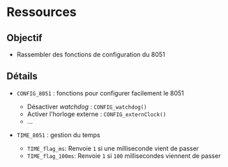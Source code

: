 # Ressources

## Objectif

- Rassembler des fonctions de configuration du 8051

## Détails

- `CONFIG_8051` : fonctions pour configurer facilement le 8051
  - Désactiver *watchdog* : `CONFIG_watchdog()`
  - Activer l'horloge externe : `CONFIG_externClock()`
  - ...

- `TIME_8051` : gestion du temps
  - `TIME_flag_ms`: Renvoie `1` si une milliseconde vient de passer
  - `TIME_flag_100ms`: Renvoie `1` si `100` millisecondes viennent de passer